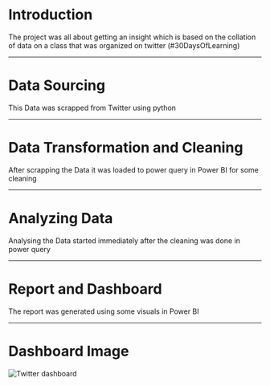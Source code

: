 # Introduction

The project was all about getting an insight which is based on the collation of data on a class that was organized on twitter (#30DaysOfLearning)

----

# Data Sourcing

This Data was scrapped from Twitter using python

----

# Data Transformation and Cleaning

After scrapping the Data it was loaded to power query in Power BI for some cleaning 

-----

# Analyzing Data

Analysing the Data started immediately after the cleaning was done in power query

----

# Report and Dashboard

The report was generated using some visuals in Power BI

----

# Dashboard Image

![Twitter dashboard](https://github.com/Meenah001/DA-Consistency/assets/97677904/89a3f746-af5a-4629-9820-c4ed5e0dc00a)



